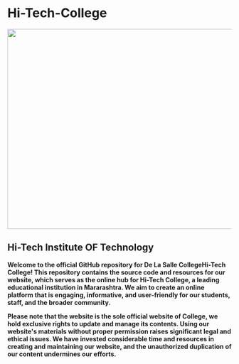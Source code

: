 # Hi-Tech-College

<img src="https://archive.nptel.ac.in/content/college_assets/college_logo/4356_logo.png" width="800" height="450">

## **Hi-Tech Institute OF Technology**

**Welcome to the official GitHub repository for De La Salle CollegeHi-Tech College! This repository contains the source code and resources for our website, which serves as the online hub for Hi-Tech College, a leading educational institution in Mararashtra. We aim to create an online platform that is engaging, informative, and user-friendly for our students, staff, and the broader community.**

**Please note that the website is the sole official website of College, we hold exclusive rights to update and manage its contents. Using our website's materials without proper permission raises significant legal and ethical issues. We have invested considerable time and resources in creating and maintaining our website, and the unauthorized duplication of our content undermines our efforts.**

